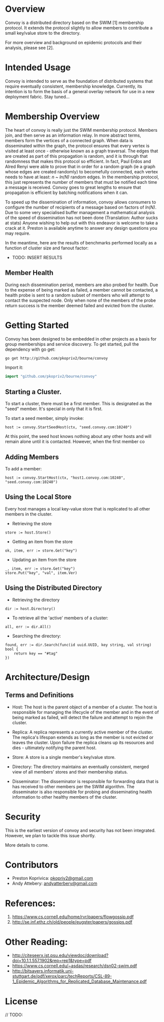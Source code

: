 # Overview

Convoy is a distributed directory based on the SWIM [1] membership protocol.  It extends the protocol slightly to allow members to contribute a small key/value store to the directory.

For more overview and background on epidemic protocols and their analysis, please see [2].

# Intended Usage

Convoy is intended to serve as the foundation of distributed systems that require eventually consistent, membership knowledge.  Currently, its intention is to form the basis of a general overlay network for use in a new deployment fabric.  Stay tuned... 

# Membership Overview

The heart of convoy is really just the SWIM membership protocol.  Members join, and then serve as an information relay.  In more abstract terms, members form the vertices of a connected graph.  When data is disseminated within the graph, the protocol ensures that every vertex is visited at least once - otherwise known as a graph traversal.  The edges that are created as part of this propagation is random, and it is through that randomness that makes this protocol so efficient. In fact, Paul Erdos and Alred Renyi were able to prove that in order for a random graph (ie a graph whose edges are created randomly) to becomefully connected, each vertex needs to have at least:  *n ~ ln(N)* random edges.  In the membership protocol, this just represents the number of members that must be notified each time a message is received.  Convoy goes to great lengths to ensure that propagation is efficient by batching notifications when it can.  


To speed up the dissemination of information, convoy allows consumers to configure the number of recipients of a message based on factors of *ln(N)*.  Due to some very specialised buffer management a mathematical analysis of the speed of dissemination has not been done (Translation: Author sucks at stats)  Anyone wishing to help out with this endeavor is welcome to take a crack at it.  Preston is available anytime to answer any design questions you may require.  

In the meantime, here are the results of benchmarks performed locally as a function of cluster size and fanout factor: 

* TODO: INSERT RESULTS

## Member Health 

During each dissemination period, members are also probed for health.  Due to the expense of being marked as failed, a member cannot be contacted, a health probe is sent to a random subset of members who will attempt to contact the suspected node.  Only when none of the members of the probe return success is the member deemed failed and evicted from the cluster.

# Getting Started

Convoy has been designed to be embedded in other projects as a basis for group memberships and service discovery.  To get started, pull the dependency with go get:

```sh
go get http://github.com/pkopriv2/bourne/convoy
```

Import it:

```go
import "github.com/pkopriv2/bourne/convoy"
```

## Starting a Cluster.

To start a cluster, there must be a first member.  This is designated as the "seed" member.
It's special in only that it is first.

To start a seed member, simply invoke:

```
host := convoy.StartSeedHost(ctx, "seed.convoy.com:10240")
```

At this point, the seed host knows nothing about any other hosts and will remain alone until
it is contacted.  However, when the first member co


## Adding Members

To add a member:

```
host := convoy.StartHost(ctx, "host1.convoy.com:10240", "seed.convoy.com:10240")
```

## Using the Local Store

Every host manages a local key-value store that is replicated to all other members in the cluster.


* Retrieving the store
```
store := host.Store()
```

* Getting an item from the store

```
ok, item, err := store.Get("key")
```

* Updating an item from the store

```
_, item, err := store.Get("key")
store.Put("key", "val", item.Ver)
```

## Using the Distributed Directory

* Retrieving the directory
```
dir := host.Directory()
```

* To retrieve all the 'active' members of a cluster:
```
all, err := dir.All()
```

* Searching the directory:
```
found, err := dir.Search(func(id uuid.UUID, key string, val string) bool {
    return key == "#tag"
})
```

# Architecture/Design

## Terms and Definitions

* Host: The host is the parent object of a member of a cluster.  The host is responsible
for managing the lifecycle of the member and in the event of being marked as failed, will
detect the failure and attempt to rejoin the cluster.

* Replica: A replica represents a currently active member of the cluster.  The replica's
lifespan extends as long as the member is not evicted or leaves the cluster.  Upon failure
the replica cleans up its resources and dies - ultimately notifying the parent host.

* Store: A store is a single member's key/value store.

* Directory: The directory maintains an eventually consistent, merged view of all members'
stores and their membership status.

* Disseminator: The disseminator is responsible for forwarding data that is has received
to other members per the SWIM algorithm.  The disseminator is also responsible for 
probing and disseminating health information to other healthy members of the cluster.

# Security

This is the earliest version of convoy and security has not been integrated.  However, 
we plan to tackle this issue shortly.  

More details to come.

# Contributors

* Preston Koprivica: pkopriv2@gmail.com
* Andy Attebery: andyatterbery@gmail.com

# References:

1. https://www.cs.cornell.edu/home/rvr/papers/flowgossip.pdf
2. http://se.inf.ethz.ch/old/people/eugster/papers/gossips.pdf

# Other Reading:

 * http://citeseerx.ist.psu.edu/viewdoc/download?doi=10.1.1.557.1902&rep=rep1&type=pdf
 * https://www.cs.cornell.edu/~asdas/research/dsn02-swim.pdf
 * http://bitsavers.informatik.uni-stuttgart.de/pdf/xerox/parc/techReports/CSL-89-1_Epidemic_Algorithms_for_Replicated_Database_Maintenance.pdf

# License

// TODO: 

